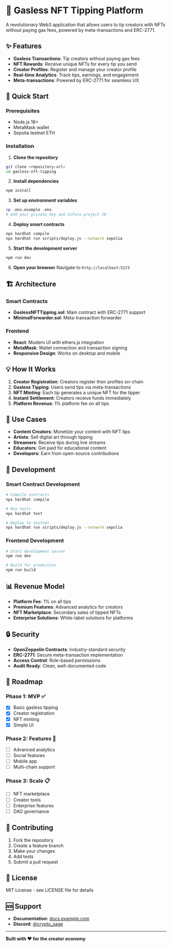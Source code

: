 # 🎨 Gasless NFT Tipping Platform

A revolutionary Web3 application that allows users to tip creators with NFTs without paying gas fees, powered by meta-transactions and ERC-2771.

## ✨ Features

- **Gasless Transactions**: Tip creators without paying gas fees
- **NFT Rewards**: Receive unique NFTs for every tip you send
- **Creator Profiles**: Register and manage your creator profile
- **Real-time Analytics**: Track tips, earnings, and engagement
- **Meta-transactions**: Powered by ERC-2771 for seamless UX

## 🚀 Quick Start

### Prerequisites
- Node.js 18+ 
- MetaMask wallet
- Sepolia testnet ETH

### Installation

1. **Clone the repository**
```bash
git clone <repository-url>
cd gasless-nft-tipping
```

2. **Install dependencies**
```bash
npm install
```

3. **Set up environment variables**
```bash
cp .env.example .env
# Add your private key and Infura project ID
```

4. **Deploy smart contracts**
```bash
npx hardhat compile
npx hardhat run scripts/deploy.js --network sepolia
```

5. **Start the development server**
```bash
npm run dev
```

6. **Open your browser**
Navigate to `http://localhost:5173`

## 🏗️ Architecture

### Smart Contracts
- **GaslessNFTTipping.sol**: Main contract with ERC-2771 support
- **MinimalForwarder.sol**: Meta-transaction forwarder

### Frontend
- **React**: Modern UI with ethers.js integration
- **MetaMask**: Wallet connection and transaction signing
- **Responsive Design**: Works on desktop and mobile

## 💡 How It Works

1. **Creator Registration**: Creators register their profiles on-chain
2. **Gasless Tipping**: Users send tips via meta-transactions
3. **NFT Minting**: Each tip generates a unique NFT for the tipper
4. **Instant Settlement**: Creators receive funds immediately
5. **Platform Revenue**: 1% platform fee on all tips

## 🎯 Use Cases

- **Content Creators**: Monetize your content with NFT tips
- **Artists**: Sell digital art through tipping
- **Streamers**: Receive tips during live streams
- **Educators**: Get paid for educational content
- **Developers**: Earn from open-source contributions

## 🔧 Development

### Smart Contract Development
```bash
# Compile contracts
npx hardhat compile

# Run tests
npx hardhat test

# Deploy to testnet
npx hardhat run scripts/deploy.js --network sepolia
```

### Frontend Development
```bash
# Start development server
npm run dev

# Build for production
npm run build
```

## 📊 Revenue Model

- **Platform Fee**: 1% on all tips
- **Premium Features**: Advanced analytics for creators
- **NFT Marketplace**: Secondary sales of tipped NFTs
- **Enterprise Solutions**: White-label solutions for platforms

## 🔒 Security

- **OpenZeppelin Contracts**: Industry-standard security
- **ERC-2771**: Secure meta-transaction implementation
- **Access Control**: Role-based permissions
- **Audit Ready**: Clean, well-documented code

## 🚀 Roadmap

### Phase 1: MVP ✅
- [x] Basic gasless tipping
- [x] Creator registration
- [x] NFT minting
- [x] Simple UI

### Phase 2: Features 🚧
- [ ] Advanced analytics
- [ ] Social features
- [ ] Mobile app
- [ ] Multi-chain support

### Phase 3: Scale 📋
- [ ] NFT marketplace
- [ ] Creator tools
- [ ] Enterprise features
- [ ] DAO governance

## 🤝 Contributing

1. Fork the repository
2. Create a feature branch
3. Make your changes
4. Add tests
5. Submit a pull request

## 📄 License

MIT License - see LICENSE file for details

## 🆘 Support

- **Documentation**: [docs.example.com](https://docs.example.com)
- **Discord**: [@crypto_sage](https://discord.com/users/crypto_sage)

---

**Built with ❤️ for the creator economy**
